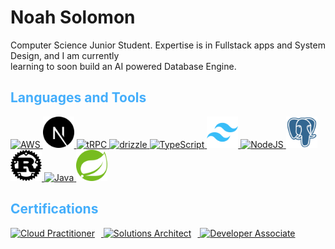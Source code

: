 <h1>Noah Solomon</h1>

<p>Computer Science Junior Student. Expertise is in Fullstack apps and System Design, and I am currently </br>learning to soon build an AI powered Database Engine.
</p>

<h2 style="color: #44AEFB">Languages and Tools</h2>
  <a href="https://aws.amazon.com" target="_blank" rel="noreferrer">
  <img alt="AWS" height="50px" 
    src="https://github.com/noahgsolomon/noahgsolomon/assets/111200060/ae4603bf-6044-4f54-ad3e-f1dcdbf97a48"/>
  </a>
<a href="https://nextjs.org/" target="_blank" rel="noreferrer">
  <img alt="Next" height="50px"  src="https://github.com/devicons/devicon/blob/master/icons/nextjs/nextjs-original.svg"/>
  </a>
   <a href="https://trpc.io/" target="_blank" rel="noreferrer">
  <img alt="tRPC" height="50" 
    src="https://github.com/noahgsolomon/noahgsolomon/assets/111200060/d6c9c725-f471-4580-9f21-3fe4e85a225e"/>
  </a>
  <a href="https://nextjs.org/" target="_blank" rel="noreferrer">
  <img alt="drizzle" height="50px"  src="https://images.opencollective.com/drizzle-orm/9405e48/logo/256.png?height=256"/>
  </a>
  <a href="https://www.typescriptlang.org/" target="_blank" rel="noreferrer">
      <img  alt="TypeScript" height="50px" src="https://cdn.jsdelivr.net/gh/devicons/devicon/icons/typescript/typescript-plain.svg"/>
  </a>
   <a href="https://www.tailwindcss.com/" target="_blank" rel="noreferrer">
      <img  alt="Tailwind" height="50px" src="https://github.com/devicons/devicon/blob/master/icons/tailwindcss/tailwindcss-plain.svg"/>
  </a>
    <a href="https://nodejs.org/en/" target="_blank" rel="noreferrer">
      <img  alt="NodeJS" height="50px" src="https://cdn.jsdelivr.net/gh/devicons/devicon/icons/nodejs/nodejs-original.svg"/>
  </a>
<a href="https://www.postgresql.org/about/" target="_blank" rel="noreferrer">
  <img alt="PostgreSQL" height="50px" src="https://github.com/devicons/devicon/blob/v2.15.1/icons/postgresql/postgresql-plain.svg"/>
</a>
  <a href="https://doc.rust-lang.org/book/" target="_blank" rel="noreferrer">
      <img  alt="Rust" height="50px" src="https://github.com/devicons/devicon/blob/master/icons/rust/rust-plain.svg"/>
  </a>
  <a href="https://www.java.com/en/" target="_blank" rel="noreferrer">
      <img  alt="Java" height="50px" src="https://cdn.jsdelivr.net/gh/devicons/devicon/icons/java/java-original.svg"/>
  </a>   
  <a href="https://spring.io/" target="_blank" rel="noreferrer">
  <img alt="Spring Framework" height="50px" src="https://github.com/devicons/devicon/blob/v2.15.1/icons/spring/spring-original.svg"/>
</a>
<h2 style="color: #44AEFB">Certifications</h2>
<a href="https://aws.amazon.com/certification/certified-cloud-practitioner/" target="_blank" rel="noreferrer">
  <img alt="Cloud Practitioner" height="100px" style="padding-right:10px;" src="https://github.com/noahgsolomon/noahgsolomon/assets/111200060/081ecf57-8d91-4af0-a089-bceb27291f91"/>
  <a href="https://aws.amazon.com/certification/certified-solutions-architect-associate/" target="_blank" rel="noreferrer">
  <img alt="Solutions Architect" height="100px" style="padding-right:10px;" src=https://github.com/noahgsolomon/noahgsolomon/assets/111200060/bbb2bd43-f230-45f8-9894-a93c928f8412
/>
<a href="https://aws.amazon.com/certification/certified-developer-associate/" target="_blank" rel="noreferrer">
  <img alt="Developer Associate" height="100px" style="padding-right:10px;" src=https://cloudacademy-com.cdn.ampproject.org/i/s/cloudacademy.com/wp-content/uploads/2022/10/DVA.png
/>
